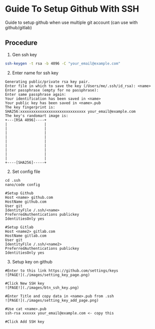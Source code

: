 # Guide To Setup Github With SSH
Guide to setup github when use multiple git account (can use with github/gitlab)

## Procedure

1. Gen ssh key
```bash
ssh-keygen -t rsa -b 4096 -C "your_email@example.com"
```

2. Enter name for ssh key
```
Generating public/private rsa key pair.
Enter file in which to save the key (/Users/me/.ssh/id_rsa): <name>
Enter passphrase (empty for no passphrase):
Enter same passphrase again:
Your identification has been saved in <name>
Your public key has been saved in <name>.pub
The key fingerprint is:
SHA256:xxxxxxxxxxxxxxxxxxxxxxxxxxxxxx your_email@example.com
The key's randomart image is:
+---[RSA 4096]----+
|                 |
|                 |
|                 |
|                 |
|                 |
|                 |
|                 |
|                 |
|                 |
+----[SHA256]-----+
```

2. Set config file
```note
cd .ssh
nano/code config
```

```
#Setup Github
Host <name> github.com
HostName github.com
User git
IdentityFile /.ssh/<name>
PreferredAuthentications publickey
IdentitiesOnly yes

#Setup Gitlab
Host <name2> gitlab.com
HostName gitlab.com
User git
IdentityFile /.ssh/<name2>
PreferredAuthentications publickey
IdentitiesOnly yes
```

3. Setup key on github
```
#Enter to this link https://github.com/settings/keys
![PAGE!](./images/setting_key_page.png)

#Click New SSH key
![PAGE!](./images/btn_ssh_key.png)

#Enter Title and copy data in <name>.pub from .ssh
![PAGE!](./images/setting_key_add_page.png)

#Use cat <name>.pub
ssh-rsa xxxxxx your_email@example.com <- copy this

#Click Add SSH key
```